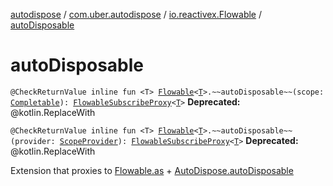 [autodispose](../../index.md) / [com.uber.autodispose](../index.md) / [io.reactivex.Flowable](index.md) / [autoDisposable](./auto-disposable.md)

# autoDisposable

`@CheckReturnValue inline fun <T> `[`Flowable`](http://reactivex.io/RxJava/2.x/javadoc/io/reactivex/Flowable.html)`<`[`T`](auto-disposable.md#T)`>.~~autoDisposable~~(scope: `[`Completable`](http://reactivex.io/RxJava/2.x/javadoc/io/reactivex/Completable.html)`): `[`FlowableSubscribeProxy`](../-flowable-subscribe-proxy/index.md)`<`[`T`](auto-disposable.md#T)`>`
**Deprecated:** @kotlin.ReplaceWith


`@CheckReturnValue inline fun <T> `[`Flowable`](http://reactivex.io/RxJava/2.x/javadoc/io/reactivex/Flowable.html)`<`[`T`](auto-disposable.md#T)`>.~~autoDisposable~~(provider: `[`ScopeProvider`](../-scope-provider/index.md)`): `[`FlowableSubscribeProxy`](../-flowable-subscribe-proxy/index.md)`<`[`T`](auto-disposable.md#T)`>`
**Deprecated:** @kotlin.ReplaceWith

Extension that proxies to [Flowable.as](http://reactivex.io/RxJava/2.x/javadoc/io/reactivex/Flowable.html) + [AutoDispose.autoDisposable](../-auto-dispose/auto-disposable.md)

